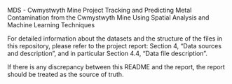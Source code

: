 MDS - Cwmystwyth Mine Project
Tracking and Predicting Metal Contamination from the Cwmystwyth Mine Using Spatial Analysis and Machine Learning Techniques



For detailed information about the datasets and the structure
of the files in this repository, please refer to the project report:
Section 4, “Data sources and description”, and in particular Section 4.4, “Data file description”.

If there is any discrepancy between this README and the report,
the report should be treated as the source of truth.
